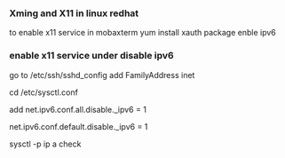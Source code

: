 ### Xming and X11 in linux redhat

to enable x11 service in mobaxterm
yum install xauth package
enble ipv6

### enable x11 service under disable ipv6

go to /etc/ssh/sshd_config
add FamilyAddress inet

cd /etc/sysctl.conf

add 
net.ipv6.conf.all.disable._ipv6 = 1

net.ipv6.conf.default.disable._ipv6 = 1

sysctl -p
ip a check 
